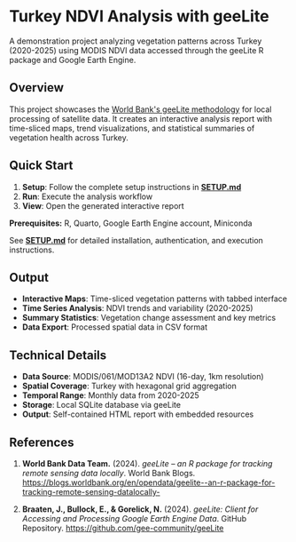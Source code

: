 # Turkey NDVI Analysis with geeLite

A demonstration project analyzing vegetation patterns across Turkey (2020-2025) using MODIS NDVI data accessed through the geeLite R package and Google Earth Engine.

## Overview

This project showcases the [World Bank's geeLite methodology](https://blogs.worldbank.org/en/opendata/geelite--an-r-package-for-tracking-remote-sensing-datalocally-) for local processing of satellite data. It creates an interactive analysis report with time-sliced maps, trend visualizations, and statistical summaries of vegetation health across Turkey.

## Quick Start

1. **Setup**: Follow the complete setup instructions in **[SETUP.md](SETUP.md)**
2. **Run**: Execute the analysis workflow 
3. **View**: Open the generated interactive report

**Prerequisites:** R, Quarto, Google Earth Engine account, Miniconda

See **[SETUP.md](SETUP.md)** for detailed installation, authentication, and execution instructions.

## Output

- **Interactive Maps**: Time-sliced vegetation patterns with tabbed interface
- **Time Series Analysis**: NDVI trends and variability (2020-2025)
- **Summary Statistics**: Vegetation change assessment and key metrics
- **Data Export**: Processed spatial data in CSV format

## Technical Details

- **Data Source**: MODIS/061/MOD13A2 NDVI (16-day, 1km resolution)
- **Spatial Coverage**: Turkey with hexagonal grid aggregation
- **Temporal Range**: Monthly data from 2020-2025
- **Storage**: Local SQLite database via geeLite
- **Output**: Self-contained HTML report with embedded resources

## References

1. **World Bank Data Team.** (2024). *geeLite – an R package for tracking remote sensing data locally*. World Bank Blogs. https://blogs.worldbank.org/en/opendata/geelite--an-r-package-for-tracking-remote-sensing-datalocally-

2. **Braaten, J., Bullock, E., & Gorelick, N.** (2024). *geeLite: Client for Accessing and Processing Google Earth Engine Data*. GitHub Repository. https://github.com/gee-community/geeLite